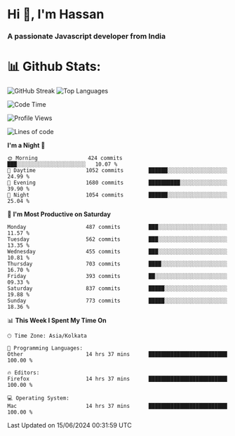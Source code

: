 # Hi 👋, I'm Hassan
### A passionate Javascript developer from India


# 📊 Github Stats:
![GitHub Streak](https://github-readme-streak-stats.herokuapp.com/?user=codeblooded47&theme=dracula&hide_border=false)
![Top Languages](https://github-readme-stats.vercel.app/api/top-langs/?username=codeblooded47&layout=compact&theme=dracula)



<!--START_SECTION:waka-->
![Code Time](http://img.shields.io/badge/Code%20Time-786%20hrs%2030%20mins-blue)

![Profile Views](http://img.shields.io/badge/Profile%20Views-0-blue)

![Lines of code](https://img.shields.io/badge/From%20Hello%20World%20I%27ve%20Written-23.5%20million%20lines%20of%20code-blue)

**I'm a Night 🦉** 

```text
🌞 Morning                424 commits         ███░░░░░░░░░░░░░░░░░░░░░░   10.07 % 
🌆 Daytime                1052 commits        ██████░░░░░░░░░░░░░░░░░░░   24.99 % 
🌃 Evening                1680 commits        ██████████░░░░░░░░░░░░░░░   39.90 % 
🌙 Night                  1054 commits        ██████░░░░░░░░░░░░░░░░░░░   25.04 % 
```
📅 **I'm Most Productive on Saturday** 

```text
Monday                   487 commits         ███░░░░░░░░░░░░░░░░░░░░░░   11.57 % 
Tuesday                  562 commits         ███░░░░░░░░░░░░░░░░░░░░░░   13.35 % 
Wednesday                455 commits         ███░░░░░░░░░░░░░░░░░░░░░░   10.81 % 
Thursday                 703 commits         ████░░░░░░░░░░░░░░░░░░░░░   16.70 % 
Friday                   393 commits         ██░░░░░░░░░░░░░░░░░░░░░░░   09.33 % 
Saturday                 837 commits         █████░░░░░░░░░░░░░░░░░░░░   19.88 % 
Sunday                   773 commits         █████░░░░░░░░░░░░░░░░░░░░   18.36 % 
```


📊 **This Week I Spent My Time On** 

```text
🕑︎ Time Zone: Asia/Kolkata

💬 Programming Languages: 
Other                    14 hrs 37 mins      █████████████████████████   100.00 % 

🔥 Editors: 
Firefox                  14 hrs 37 mins      █████████████████████████   100.00 % 

💻 Operating System: 
Mac                      14 hrs 37 mins      █████████████████████████   100.00 % 
```


 Last Updated on 15/06/2024 00:31:59 UTC
<!--END_SECTION:waka-->

